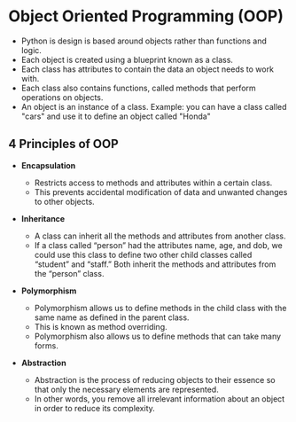 # Object Oriented Programming (OOP)

- Python is design is based around objects rather than functions and logic.
- Each object is created using a blueprint known as a class.
- Each class has attributes to contain the data an object needs to work with.
- Each class also contains functions, called methods that perform operations on objects.
- An object is an instance of a class. Example: you can have a class called "cars" and use it to define an object called "Honda"

## 4 Principles of OOP
- <b>Encapsulation</b>
    - Restricts access to methods and attributes within a certain class. 
    - This prevents accidental modification of data and unwanted changes to other objects.

- <b>Inheritance</b>
    - A class can inherit all the methods and attributes from another class. 
    - If a class called “person” had the attributes name, age, and dob, we could use this class to define two other child classes called “student” and “staff.” Both inherit the methods and attributes from the “person” class.

- <b>Polymorphism</b>
    - Polymorphism allows us to define methods in the child class with the same name as defined in the parent class. 
    - This is known as method overriding. 
    - Polymorphism also allows us to define methods that can take many forms.

- <b>Abstraction</b>
    - Abstraction is the process of reducing objects to their essence so that only the necessary elements are represented. 
    - In other words, you remove all irrelevant information about an object in order to reduce its complexity.
